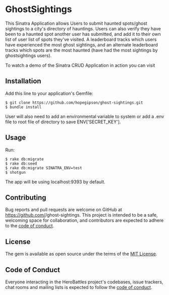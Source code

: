 
# GhostSightings

This Sinatra Application allows Users to submit haunted spots/ghost sightings to a city's directory of hauntings. Users can also verify they have been to a haunted spot another user has submitted, and add it to their own list of user list of spots they've visited. A leaderboard tracks which users have experienced the most ghost sightings, and an alternate leaderboard tracks which spots are the most haunted (have had the most sightings by ghostsightings users).


To watch a demo of the Sinatra CRUD Application in action you can visit 

## Installation

Add this line to your application's Gemfile:

    $ git clone https://github.com/hopegipson/ghost-sightings.git
    $ bundle install

User will also need to add an environmental variable to system or add a .env file to root file of directory to save ENV['SECRET_KEY'].

## Usage

Run:

    $ rake db:migrate
    $ rake db:seed
    $ rake db:migrate SINATRA_ENV=test
    $ shotgun

The app will be using localhost:9393 by default.


## Contributing

Bug reports and pull requests are welcome on GitHub at https://github.com/<hopegipson>/ghost-sightings. This project is intended to be a safe, welcoming space for collaboration, and contributors are expected to adhere to the [code of conduct](https://github.com/hopegipson/ghost-sightings/blob/master/CODE_OF_CONDUCT.md).


## License

The gem is available as open source under the terms of the [MIT License](https://opensource.org/licenses/MIT).

## Code of Conduct

Everyone interacting in the HeroBattles project's codebases, issue trackers, chat rooms and mailing lists is expected to follow the [code of conduct](https://github.com/hopegipson/ghost-sightings/blob/master/CODE_OF_CONDUCT.md).